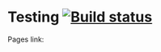 # Testing [![Build status](https://ci.appveyor.com/api/projects/status/4l3tj84wq144d4vo?svg=true)](https://ci.appveyor.com/project/kxrxll/ahj-events3)

Pages link: 
